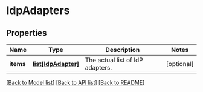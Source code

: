 # IdpAdapters

## Properties
Name | Type | Description | Notes
------------ | ------------- | ------------- | -------------
**items** | [**list[IdpAdapter]**](IdpAdapter.md) | The actual list of IdP adapters. | [optional] 

[[Back to Model list]](../README.md#documentation-for-models) [[Back to API list]](../README.md#documentation-for-api-endpoints) [[Back to README]](../README.md)


